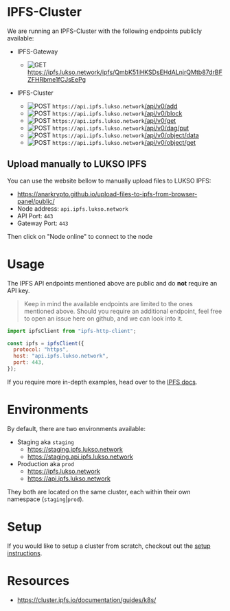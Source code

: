 # IPFS-Cluster

We are running an IPFS-Cluster with the following endpoints publicly available:

- IPFS-Gateway

  - ![GET](https://img.shields.io/badge/-GET-blue) https://ipfs.lukso.network/ipfs/QmbK51iHKSDsEHdALnjrQMtb87drBFZFHRbme1fCJsEePg

- IPFS-Cluster

  - ![POST](https://img.shields.io/badge/-POST-green "POST") `https://api.ipfs.lukso.network`[/api/v0/add](https://docs.ipfs.io/reference/http/api/#api-v0-add)
  - ![POST](https://img.shields.io/badge/-POST-green "POST") `https://api.ipfs.lukso.network`[/api/v0/block](https://docs.ipfs.io/reference/http/api/#api-v0-add)
  - ![POST](https://img.shields.io/badge/-POST-green "POST") `https://api.ipfs.lukso.network`[/api/v0/get](https://docs.ipfs.io/reference/http/api/#api-v0-add)
  - ![POST](https://img.shields.io/badge/-POST-green "POST") `https://api.ipfs.lukso.network`[/api/v0/dag/put](https://docs.ipfs.io/reference/http/api/#api-v0-add)
  - ![POST](https://img.shields.io/badge/-POST-green "POST") `https://api.ipfs.lukso.network`[/api/v0/object/data](https://docs.ipfs.io/reference/http/api/#api-v0-add)
  - ![POST](https://img.shields.io/badge/-POST-green "POST") `https://api.ipfs.lukso.network`[/api/v0/object/get](https://docs.ipfs.io/reference/http/api/#api-v0-add)

## Upload manually to LUKSO IPFS

You can use the website bellow to manually upload files to LUKSO IPFS:

- <https://anarkrypto.github.io/upload-files-to-ipfs-from-browser-panel/public/>
- Node address: `api.ipfs.lukso.network`
- API Port: `443`
- Gateway Port: `443`

Then click on "Node online" to connect to the node

# Usage

The IPFS API endpoints mentioned above are public and do **not** require an API key.

> Keep in mind the available endpoints are limited to the ones mentioned above. Should you require an additional endpoint, feel free to open an issue here on github, and we can look into it.

```javascript
import ipfsClient from "ipfs-http-client";

const ipfs = ipfsClient({
  protocol: "https",
  host: "api.ipfs.lukso.network",
  port: 443,
});
```

If you require more in-depth examples, head over to the [IPFS docs](https://docs.ipfs.io/reference/).

# Environments

By default, there are two environments available:

- Staging aka `staging`
  - https://staging.ipfs.lukso.network
  - https://staging.api.ipfs.lukso.network
- Production aka `prod`
  - https://ipfs.lukso.network
  - https://api.ipfs.lukso.network

They both are located on the same cluster, each within their own namespace (`staging`|`prod`).

# Setup

If you would like to setup a cluster from scratch, checkout out the [setup instructions](./SETUP.md).

# Resources

- <https://cluster.ipfs.io/documentation/guides/k8s/>
